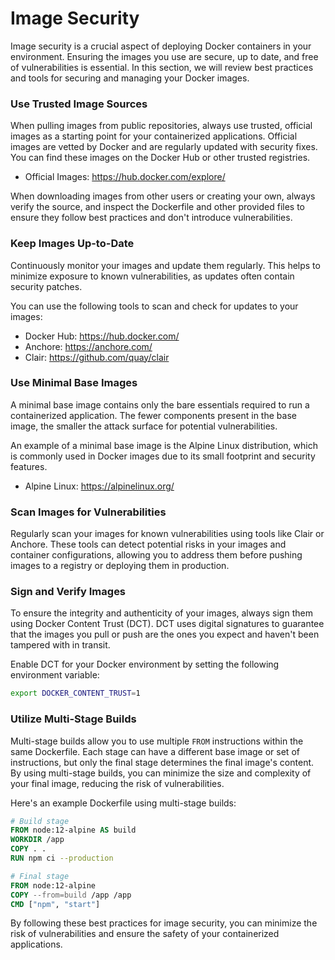 # Image Security

Image security is a crucial aspect of deploying Docker containers in your environment. Ensuring the images you use are secure, up to date, and free of vulnerabilities is essential. In this section, we will review best practices and tools for securing and managing your Docker images.

### Use Trusted Image Sources

When pulling images from public repositories, always use trusted, official images as a starting point for your containerized applications. Official images are vetted by Docker and are regularly updated with security fixes. You can find these images on the Docker Hub or other trusted registries.

* Official Images: https://hub.docker.com/explore/

When downloading images from other users or creating your own, always verify the source, and inspect the Dockerfile and other provided files to ensure they follow best practices and don't introduce vulnerabilities.

### Keep Images Up-to-Date

Continuously monitor your images and update them regularly. This helps to minimize exposure to known vulnerabilities, as updates often contain security patches.

You can use the following tools to scan and check for updates to your images:

* Docker Hub: https://hub.docker.com/
* Anchore: https://anchore.com/
* Clair: https://github.com/quay/clair

### Use Minimal Base Images

A minimal base image contains only the bare essentials required to run a containerized application. The fewer components present in the base image, the smaller the attack surface for potential vulnerabilities.

An example of a minimal base image is the Alpine Linux distribution, which is commonly used in Docker images due to its small footprint and security features.

* Alpine Linux: https://alpinelinux.org/

### Scan Images for Vulnerabilities

Regularly scan your images for known vulnerabilities using tools like Clair or Anchore. These tools can detect potential risks in your images and container configurations, allowing you to address them before pushing images to a registry or deploying them in production.

### Sign and Verify Images

To ensure the integrity and authenticity of your images, always sign them using Docker Content Trust (DCT). DCT uses digital signatures to guarantee that the images you pull or push are the ones you expect and haven't been tampered with in transit.

Enable DCT for your Docker environment by setting the following environment variable:

```bash
export DOCKER_CONTENT_TRUST=1
```

### Utilize Multi-Stage Builds

Multi-stage builds allow you to use multiple `FROM` instructions within the same Dockerfile. Each stage can have a different base image or set of instructions, but only the final stage determines the final image's content. By using multi-stage builds, you can minimize the size and complexity of your final image, reducing the risk of vulnerabilities.

Here's an example Dockerfile using multi-stage builds:

```Dockerfile
# Build stage
FROM node:12-alpine AS build
WORKDIR /app
COPY . .
RUN npm ci --production

# Final stage
FROM node:12-alpine
COPY --from=build /app /app
CMD ["npm", "start"]
```

By following these best practices for image security, you can minimize the risk of vulnerabilities and ensure the safety of your containerized applications.